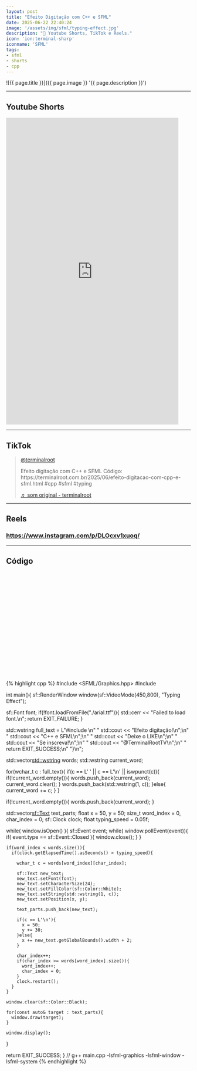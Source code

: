 ```yaml
---
layout: post
title: "Efeito Digitação com C++ e SFML"
date: 2025-06-22 22:40:24
image: '/assets/img/sfml/typing-effect.jpg'
description: "📱 Youtube Shorts, TikTok e Reels."
icon: 'ion:terminal-sharp'
iconname: 'SFML'
tags:
- sfml
- shorts
- cpp
---
```


![{{ page.title }}]({{ page.image }} '{{ page.description }}')

---

## Youtube Shorts

<iframe width="470" height="835" src="https://www.youtube.com/embed/5goaRBvqhfE" title="Efeito Digitação C++ e SFML" frameborder="0" allow="accelerometer; autoplay; clipboard-write; encrypted-media; gyroscope; picture-in-picture; web-share" referrerpolicy="strict-origin-when-cross-origin" allowfullscreen></iframe>

---

## TikTok

<blockquote class="tiktok-embed" cite="https://www.tiktok.com/@terminalroot/video/7518958423870852358" data-video-id="7518958423870852358" style="max-width: 605px;min-width: 325px;" > <section> <a target="_blank" title="@terminalroot" href="https://www.tiktok.com/@terminalroot?refer=embed">@terminalroot</a> <p>Efeito digitação com C++ e SFML Código: https:&#47;&#47;terminalroot.com.br&#47;2025&#47;06&#47;efeito-digitacao-com-cpp-e-sfml.html #cpp #sfml #typing</p> <a target="_blank" title="♬ som original  - terminalroot" href="https://www.tiktok.com/music/som-original-terminalroot-7518958445670599430?refer=embed">♬ som original  - terminalroot</a> </section> </blockquote> <script async src="https://www.tiktok.com/embed.js"></script>

---

## Reels
### <https://www.instagram.com/p/DLOcxv1xuoq/>

---

## Código


<!-- SQUARE - GAMES ROOT -->
<script async src="//pagead2.googlesyndication.com/pagead/js/adsbygoogle.js"></script>
<ins class="adsbygoogle"
style="display:inline-block;width:336px;height:280px"
data-ad-client="ca-pub-2838251107855362"
data-ad-slot="5351066970"></ins>
<script>
(adsbygoogle = window.adsbygoogle || []).push({});
</script>

{% highlight cpp %}
#include <SFML/Graphics.hpp>
#include <iostream>

int main(){
  sf::RenderWindow window(sf::VideoMode(450,800), "Typing Effect"); 

  sf::Font font;
  if(!font.loadFromFile("./arial.ttf")){
    std::cerr << "Failed to load font.\n";
    return EXIT_FAILURE;
  }

  std::wstring full_text = L"#include <iostream>\n"
  " std::cout << \"Efeito digitação!\\n\";\n"
  " std::cout << \"C++ e SFML\\n\";\n"
  " std::cout << \"Deixe o LIKE\\n\";\n"
  " std::cout << \"Se inscreva!\\n\";\n"
  " std::cout << \"@TerminalRootTV\\n\";\n"
  " return EXIT_SUCCESS;\n"
  "}\n";

  std::vector<std::wstring> words;
  std::wstring current_word;

  for(wchar_t c : full_text){
    if(c == L' ' || c == L'\n' || iswpunct(c)){
      if(!current_word.empty()){
        words.push_back(current_word);
        current_word.clear();
      }
      words.push_back(std::wstring(1, c));
    }else{
      current_word += c;
    }
  }

  if(!current_word.empty()){
    words.push_back(current_word);
  }

  std::vector<sf::Text> text_parts;
  float x = 50, y = 50;
  size_t word_index = 0, char_index = 0;
  sf::Clock clock;
  float typing_speed = 0.05f;


  while( window.isOpen() ){
    sf::Event event;
    while( window.pollEvent(event)){
      if( event.type == sf::Event::Closed ){
        window.close();
      }
    }


    if(word_index < words.size()){
      if(clock.getElapsedTime().asSeconds() > typing_speed){
        
        wchar_t c = words[word_index][char_index];

        sf::Text new_text;
        new_text.setFont(font);
        new_text.setCharacterSize(24);
        new_text.setFillColor(sf::Color::White);
        new_text.setString(std::wstring(1, c));
        new_text.setPosition(x, y);

        text_parts.push_back(new_text);

        if(c == L'\n'){
          x = 50;
          y += 30;
        }else{
          x += new_text.getGlobalBounds().width + 2;
        }

        char_index++;
        if(char_index >= words[word_index].size()){
          word_index++;
          char_index = 0;
        }
        clock.restart();
      }
    }

    window.clear(sf::Color::Black);

    for(const auto& target : text_parts){
      window.draw(target);
    }

    window.display();
  }

  return EXIT_SUCCESS;
}
// g++ main.cpp -lsfml-graphics -lsfml-window -lsfml-system
{% endhighlight %}

